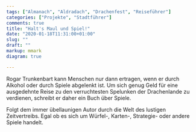 ```yaml
---
tags: ["Almanach", "Aldradach", "Drachenfest", "Reiseführer"]
categories: ["Projekte", "Stadtführer"]
comments: true
title: "Halt's Maul und Spiel!"
date: "2020-01-18T11:31:00+01:00"
slug: ""
draft: ""
markup: mmark
diagram: true

---
```


Rogar Trunkenbart kann Menschen nur dann ertragen, wenn er durch Alkohol
oder durch Spiele abgelenkt ist. Um sich genug Geld für eine ausgedehnte
Reise zu den verruchtesten Spelunken der Drachenlande zu verdienen, schreibt
er daher ein Buch über Spiele.

Folgt dem immer übellaunigen Autor durch die Welt des lustigen Zeitvertreibs.
Egal ob es sich um Würfel-, Karten-, Strategie- oder andere Spiele handelt.
